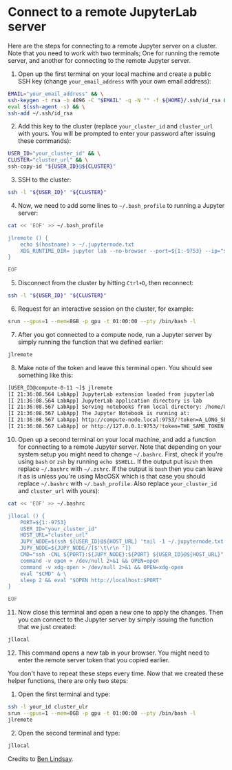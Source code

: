 # Connect to a remote JupyterLab server

Here are the steps for connecting to a remote Jupyter server on a cluster. Note that you need
to work with two terminals; One for running the remote server, and another for connecting to
the remote Jupyter server.

1. Open up the first terminal on your local machine and create a public SSH key
(change `your_email_address` with your own email address):

```bash
EMAIL="your_email_address" && \
ssh-keygen -t rsa -b 4096 -C "$EMAIL" -q -N "" -f ${HOME}/.ssh/id_rsa && \
eval $(ssh-agent -s) && \
ssh-add ~/.ssh/id_rsa
```

2. Add this key to the cluster (replace `your_cluster_id` and `cluster_url` with yours.
You will be prompted to enter your password after issuing these commands):

```bash
USER_ID="your_cluster_id" && \
CLUSTER="cluster_url" && \
ssh-copy-id "${USER_ID}@${CLUSTER}"
```

3. SSH to the cluster:

```bash
ssh -l "${USER_ID}" "${CLUSTER}"
```

4. Now, we need to add some lines to `~/.bash_profile` to running a Jupyter server:

```bash
cat << 'EOF' >> ~/.bash_profile

jlremote () {
    echo $(hostname) > ~/.jupyternode.txt
    XDG_RUNTIME_DIR= jupyter lab --no-browser --port=${1:-9753} --ip="$(hostname)"
}

EOF
```

5. Disconnect from the cluster by hitting `Ctrl+D`, then reconnect:

```bash
ssh -l "${USER_ID}" "${CLUSTER}"
```

6. Request for an interactive session on the cluster, for example:

```bash
srun --gpus=1 --mem=8GB -p gpu -t 01:00:00 --pty /bin/bash -l
```

7. After you got connected to a compute node, run a Jupyter server by simply running the
function that we defined earlier:

```bash
jlremote
```

8. Make note of the token and leave this terminal open. You should see something like this:

```bash
[USER_ID@compute-0-11 ~]$ jlremote
[I 21:36:08.564 LabApp] JupyterLab extension loaded from jupyterlab
[I 21:36:08.564 LabApp] JupyterLab application directory is lab
[I 21:36:08.567 LabApp] Serving notebooks from local directory: /home/USER_ID
[I 21:36:08.567 LabApp] The Jupyter Notebook is running at:
[I 21:36:08.567 LabApp] http://compute-node.local:9753/?token=A_LONG_SEQUENCE_OF_CHARCTERS
[I 21:36:08.567 LabApp] or http://127.0.0.1:9753/?token=THE_SAME_TOKEN_IS_SHOWN_HERE
```

10. Open up a second terminal on your local machine, and add a function for connecting to a remote Jupyter server.
Note that depending on your system setup you might need to change `~/.bashrc`. First, check if you're using `bash`
or `zsh` by running `echo $SHELL`. If the output put is`zsh` then replace `~/.bashrc` with `~/.zshrc`.
If the output is `bash` then you can leave it as is unless you're using MacOSX which is that case you should replace
`~/.bashrc` with `~/.bash_profile`. Also replace `your_cluster_id` and `cluster_url` with yours):

```bash
cat << 'EOF' >> ~/.bashrc

jllocal () {
    PORT=${1:-9753}
    USER_ID="your_cluster_id"
    HOST_URL="cluster_url"
    JUPY_NODE=$(ssh ${USER_ID}@${HOST_URL} 'tail -1 ~/.jupyternode.txt')
    JUPY_NODE=${JUPY_NODE//[$'\t\r\n ']}
    CMD="ssh -CNL ${PORT}:${JUPY_NODE}:${PORT} ${USER_ID}@${HOST_URL}"
    command -v open > /dev/null 2>&1 && OPEN=open
    command -v xdg-open > /dev/null 2>&1 && OPEN=xdg-open
    eval "$CMD" & \
    sleep 2 && eval "$OPEN http://localhost:$PORT"
}

EOF
```

11. Now close this terminal and open a new one to apply the changes. Then you can connect to the
Jupyter server by simply issuing the function that we just created:

```bash
jllocal
```

12. This command opens a new tab in your browser. You might need to enter the remote server token that you copied earlier.

You don't have to repeat these steps every time. Now that we created these helper functions, there are only two steps:

1. Open the first terminal and type:
```bash
ssh -l your_id cluster_ulr
srun --gpus=1 --mem=8GB -p gpu -t 01:00:00 --pty /bin/bash -l
jlremote
```

2. Open the second terminal and type:
```bash
jllocal
```

Credits to [Ben Lindsay](https://benjlindsay.com/posts/running-jupyter-lab-remotely).
